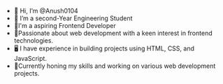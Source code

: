 - 👋 Hi, I’m @Anush0104
- 👀 I’m a second-Year Engineering Student 
- 🩷I'm a aspiring Frontend Developer
- 💯Passionate about web development with a keen interest in frontend technologies.
- 🖥️ I have experience in building projects using HTML, CSS, and JavaScript.
- 💪Currently honing my skills and working on various web development projects. 

<!---
Anush0104/Anush0104 is a ✨ special ✨ repository because its `README.md` (this file) appears on your GitHub profile.
You can click the Preview link to take a look at your changes.
--->
